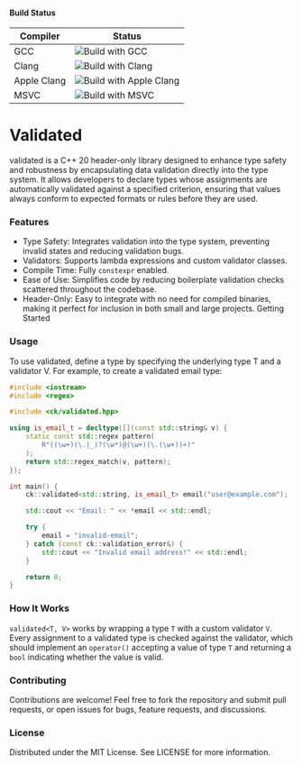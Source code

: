 #### Build Status

| Compiler       | Status                                                                                                                            |
|----------------|-----------------------------------------------------------------------------------------------------------------------------------|
| GCC            | ![Build with GCC](https://github.com/KreideGit/validated/actions/workflows/ci.yml/badge.svg?branch=main&job=build-gcc)            |
| Clang          | ![Build with Clang](https://github.com/KreideGit/validated/actions/workflows/ci.yml/badge.svg?branch=main&job=build-clang)             |
| Apple Clang    | ![Build with Apple Clang](https://github.com/KreideGit/validated/actions/workflows/ci.yml/badge.svg?branch=main&job=build-apple-clang) |
| MSVC           | ![Build with MSVC](https://github.com/KreideGit/validated/actions/workflows/ci.yml/badge.svg?branch=main&job=build-msvc)               |

# Validated

validated is a C++ 20 header-only library designed to enhance type safety and robustness by encapsulating data validation directly into the type system. It allows developers to declare types whose assignments are automatically validated against a specified criterion, ensuring that values always conform to expected formats or rules before they are used.

### Features

* Type Safety: Integrates validation into the type system, preventing invalid states and reducing validation bugs.
* Validators: Supports lambda expressions and custom validator classes.
* Compile Time: Fully `constexpr` enabled.
* Ease of Use: Simplifies code by reducing boilerplate validation checks scattered throughout the codebase.
* Header-Only: Easy to integrate with no need for compiled binaries, making it perfect for inclusion in both small and large projects.
Getting Started

### Usage
To use validated, define a type by specifying the underlying type T and a validator V. For example, to create a validated email type:

```c++
#include <iostream>
#include <regex>

#include <ck/validated.hpp>

using is_email_t = decltype([](const std::string& v) {
    static const std::regex pattern(
        R"((\w+)(\.|_)?(\w*)@(\w+)(\.(\w+))+)"
    );
    return std::regex_match(v, pattern);
});

int main() {
    ck::validated<std::string, is_email_t> email("user@example.com");

    std::cout << "Email: " << *email << std::endl;

    try {
        email = "invalid-email";
    } catch (const ck::validation_error&) {
        std::cout << "Invalid email address!" << std::endl;
    }

    return 0;
}
```
### How It Works

`validated<T, V>` works by wrapping a type `T` with a custom validator `V`. Every assignment to a validated type is checked against the validator, which should implement an `operator()` accepting a value of type `T` and returning a `bool` indicating whether the value is valid.

### Contributing

Contributions are welcome! Feel free to fork the repository and submit pull requests, or open issues for bugs, feature requests, and discussions.

### License

Distributed under the MIT License. See LICENSE for more information.